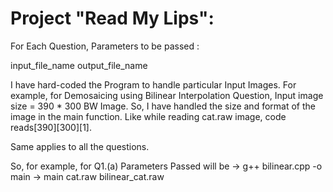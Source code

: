# Project "Read My Lips":

For Each Question, Parameters to be passed : 

input_file_name output_file_name

I have hard-coded the Program to handle particular Input Images. 
For example, for Demosaicing using Bilinear Interpolation Question, Input image size  = 390 * 300 BW Image. 
So, I have handled the size and format of the image in the main function. 
Like while reading cat.raw image, code reads[390][300][1].

Same applies to all the questions. 

So, for example, for Q1.(a) Parameters Passed will be
-> g++ bilinear.cpp -o main
-> main cat.raw bilinear_cat.raw